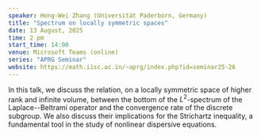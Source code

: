 ```yaml
---
speaker: Hong-Wei Zhang (Universität Paderborn, Germany)
title: "Spectrum on locally symmetric spaces"
date: 13 August, 2025
time: 2 pm
start_time: 14:00
venue: Microsoft Teams (online)
series: "APRG Seminar"
website: https://math.iisc.ac.in/~aprg/index.php?id=seminar25-26
---
```


In this talk, we discuss the relation, on a locally symmetric space of higher rank and infinite volume, between the bottom of the $L^2$-spectrum of the
Laplace--Beltrami operator and the convergence rate of the discrete subgroup. We also discuss their implications for the Strichartz inequality, a fundamental
tool in the study of nonlinear dispersive equations.
